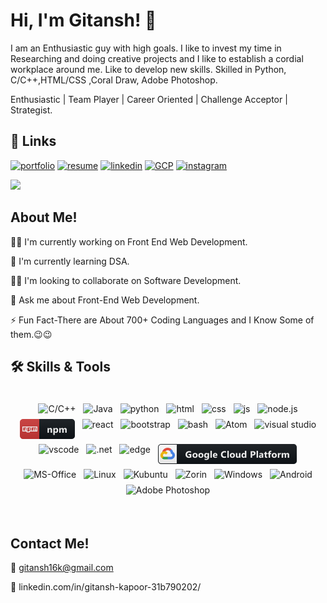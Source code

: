 # Hi, I'm Gitansh! 👋

I am an Enthusiastic guy with high goals. I like to invest my time in Researching and doing creative projects and I like to establish a cordial workplace around me. Like to develop new skills. Skilled in Python, C/C++,HTML/CSS ,Coral Draw, Adobe Photoshop.

Enthusiastic | Team Player | Career Oriented | Challenge Acceptor | Strategist.

 
## 🔗 Links
[![portfolio](https://img.shields.io/badge/my_portfolio-000?style=for-the-badge&logo=ko-fi&logoColor=white)](https://gitansh.me/)
[![resume](https://img.shields.io/badge/Resume-000?style=for-the-badge&logo=medium&logoColor=white)](https://drive.google.com/file/d/1dU7ZWWTHjZD9cLYdAY3vpeoF28ycNSGB/view?usp=sharing)
[![linkedin](https://img.shields.io/badge/linkedin-0A66C2?style=for-the-badge&logo=linkedin&logoColor=white)](https://www.linkedin.com/in/gitansh-kapoor-31b790202/)
[![GCP](https://img.shields.io/badge/qwiklabs-1DA1F2?style=for-the-badge&logo=qwiklabs&logoColor=white)](https://www.qwiklabs.com/public_profiles/1ccc44ec-8a48-4522-9d97-95ab85419b89)
[![instagram](https://img.shields.io/badge/Instagram-black?style=for-the-badge&logo=instagram&logoColor=orange)](https://www.instagram.com/g.kapoor16/)

<!--   ![Visitor Count](https://profile-counter.glitch.me/crishpy-coffe/count.svg) -->
  ![](https://komarev.com/ghpvc/?username=crishpy-coffe&label=PROFILE+VIEWS&color=red)
 </div>

## About Me!

👩‍💻 I'm currently working on Front End Web Development.

🧠 I'm currently learning DSA.

👯‍♀️ I'm looking to collaborate on Software Development.

💬 Ask me about Front-End Web Development.

⚡️ Fun Fact-There are About 700+ Coding Languages and I Know Some of them.😉😉

## 🛠 Skills & Tools

<p align="center">
      <br />
<img src="https://img.shields.io/badge/C%2B%2B-00599C?style=for-the-badge&logo=c%2B%2B&logoColor=white" alt="C/C++" style="vertical-align:top; margin:4px"> 
<img src="https://github.com/MikeCodesDotNET/ColoredBadges/blob/4a38660afb7be89a6032218589b4454a1285c7f8/png/dev/languages/java.png" alt="Java" style="vertical-align:top; margin:4px">
<img src="https://user-images.githubusercontent.com/85267939/147403229-7e12f96b-7e7d-4270-a4cf-4086b8c184ce.png" alt="python" style="vertical-align:top; margin:4px">
<img src="https://user-images.githubusercontent.com/85267939/147403206-81d6abb0-b499-47e7-b1db-575fac65a5f9.png" alt="html" style="vertical-align:top; margin:4px">    
<img src="https://user-images.githubusercontent.com/85267939/147403234-801afc0b-79a9-4b0a-ac80-0caf1986373c.png" alt="css" style="vertical-align:top; margin:4px">
<img src="https://user-images.githubusercontent.com/85267939/147403222-87e282f0-7129-43b2-89ad-dcd6de171ff5.png" alt="js" style="vertical-align:top; margin:4px">
<img src="https://github.com/MikeCodesDotNET/ColoredBadges/blob/4a38660afb7be89a6032218589b4454a1285c7f8/png/dev/frameworks/nodejs.png" alt="node.js" style="vertical-align:top; margin:4px">
<img src="https://github.com/MikeCodesDotNET/ColoredBadges/blob/4a38660afb7be89a6032218589b4454a1285c7f8/png/dev/services/npm.png" alt="npm" style="vertical-align:top; margin:4px">
<img src="https://user-images.githubusercontent.com/85267939/147403252-108db13b-82c7-4ff6-b6e4-fbf682d130d2.png" alt="react" style="vertical-align:top; margin:4px">
<img src="https://user-images.githubusercontent.com/85267939/147403247-4d01c1f7-9d6b-4879-ae4a-f8e5b21ad51b.png" alt="bootstrap" style="vertical-align:top; margin:4px">
<img src="https://user-images.githubusercontent.com/85267939/147403268-d3a818fa-d4eb-4b9a-b5d0-682f21eb1be6.png" alt="bash" style="vertical-align:top; margin:4px">
<img src="https://img.shields.io/badge/Atom-14354C?style=for-the-badge&logo=atom&logoColor=white" alt="Atom" style="vertical-align:top; margin:4px">
<img src="https://user-images.githubusercontent.com/85267939/147403278-9676a11c-dd36-43bd-bf2e-7088f719e899.png" alt="visual studio" style="vertical-align:top; margin:4px">
<img src="https://user-images.githubusercontent.com/85267939/147403280-4282594e-173c-49e4-9b77-88499c03f258.png" alt="vscode" style="vertical-align:top; margin:4px">
<img src="https://img.shields.io/badge/.NET-5C2D91?style=for-the-badge&logo=.net&logoColor=white" alt=".net" style="vertical-align:top; margin:4px">
<img src="https://github.com/MikeCodesDotNET/ColoredBadges/blob/4a38660afb7be89a6032218589b4454a1285c7f8/png/dev/misc/edge.png" alt="edge" style="vertical-align:top; margin:4px">
<img src="https://github.com/MikeCodesDotNET/ColoredBadges/blob/4a38660afb7be89a6032218589b4454a1285c7f8/png/dev/services/google_cloud_platform.png" alt="GCP" style="vertical-align:top; margin:4px">
<img src="https://github.com/MikeCodesDotNET/ColoredBadges/blob/4a38660afb7be89a6032218589b4454a1285c7f8/png/dev/services/office_365.png" alt="MS-Office" style="vertical-align:top; margin:4px">
<img src="https://img.shields.io/badge/LINUX-000000?style=for-the-badge&logo=linux&logoColor=white" alt="Linux" style="vertical-align:top; margin:4px">
<img src="https://img.shields.io/badge/Kubuntu_Linux-003399?style=for-the-badge&logo=debian&logoColor=white" alt="Kubuntu" style="vertical-align:top; margin:4px"> 
<img src="https://img.shields.io/badge/Zorin_Linux-0D96F6?style=for-the-badge&logo=zorin&logoColor=white" alt="Zorin" style="vertical-align:top; margin:4px"> 
<img src="https://img.shields.io/badge/Windows-0078D6?style=for-the-badge&logo=windows&logoColor=white" alt="Windows" style="vertical-align:top; margin:4px">     
<img src="https://img.shields.io/badge/Android-3DDC84?style=for-the-badge&logo=android&logoColor=white" alt="Android" style="vertical-align:top; margin:4px">
<img src="https://img.shields.io/badge/Adobe%20Ai-330F63?style=for-the-badge&logo=Adobe&logoColor=white" alt="Adobe Photoshop" style="vertical-align:top; margin:4px">     
</p>
<br />

## Contact Me!

📧 gitansh16k@gmail.com

🏢 linkedin.com/in/gitansh-kapoor-31b790202/
